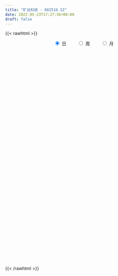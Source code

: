 ```yaml
---
title: "旷达科技 - 002516.SZ"
date: 2022-05-23T17:27:56+08:00
draft: false
---
```

{{< rawhtml >}}
    <div style="text-align: center">
        <label style="padding: 1rem;"><input style="margin-right: .5rem" type="radio" name="period" value="D" checked onclick="period_change(this)">日</label>
        <label style="padding: 1rem;"><input style="margin-right: .5rem" type="radio" name="period" value="W" onclick="period_change(this)">周</label>
        <label style="padding: 1rem;"><input style="margin-right: .5rem" type="radio" name="period" value="M" onclick="period_change(this)">月</label>
    </div>
    <div id="chart" style="height: 700px;"></div> 
    <script type="text/javascript">
        const D_v = [88803.31,99615.83,81915.25,100737.04,45839.24,51353.0,63283.49,138840.0,91628.0,62949.0,74936.0,53428.2,80593.0,333389.94,466502.3,269512.14,195030.08,113683.06,388886.06,438026.84,795635.4,591447.09,504564.91,344371.03,320915.11,223930.54,306377.48,331291.54,196676.22,66402.86,55420.07,1382045.3999999999,818052.5699999999,490178.78,491543.19,359319.86,324404.84,292020.1,248204.0,314860.0,272687.36,212117.73,489354.34,387282.51,306030.8,212719.5,167438.13,113678.0,93095.3,145460.0,128209.0,198908.0,382735.0,541313.95,461612.67,563688.34,439146.16,373837.33,235601.51,490534.56,486683.17,247035.48,235677.14,173047.24,173325.5,582803.67,529694.64,263847.3,289422.0,198081.0,205877.0,183933.0,166304.0,264745.5,128158.68,180617.6,228024.48,292690.24,142590.0,226671.94,119251.04,156519.52,122545.34,113643.06,109332.0,308207.0,218897.5,182083.3,125246.35,94669.96,106522.24,126729.3,112502.0,72963.0,75272.0,152693.0,62242.35,77009.0,52120.0,171777.0,89897.3,63997.8,61682.06,55944.06,60250.0,81333.04,65991.0,149027.04,715444.3100000001,382721.73,210121.76,164812.4,132158.17,165151.92,141760.78,98754.83,287055.32,168048.01,132910.15,235890.94,141478.69,198382.85,176906.0,177033.0,194625.01,158741.26,223980.38,179648.53,128949.57,108228.43,137837.0,350802.7,196640.76,137294.26,124420.0,211828.32,150900.55,160544.15,160576.87,131217.79,158512.61,244125.8,161307.0,157645.0,184479.24,174348.0,286708.5,218428.47,297778.76,167722.26,214612.5,133770.23,128685.04,111090.0,116647.05,115729.53,82091.23,56500.23,89954.16,379703.32,192011.0,160732.58,140204.32,121607.0,85078.0,130196.76,69350.53,87870.03,87731.72,304980.38,449358.66,435577.7,309165.3,214368.04,247199.26,214335.5,172634.0,729330.9300000001,445072.61,210797.96,155079.96,126002.24,144410.0,192580.65,225411.74,105412.0,94091.17,141173.34,120414.68,101297.99,120793.0,100809.0,275506.0,152434.0,111663.26,81396.0,63126.9,94012.54,78788.85,85837.0,117199.0,173579.0,111498.99,133831.0,116211.0,180716.0,169607.39,161088.03,107412.17,93424.17,92955.15,133805.33,98628.54,80554.15,105943.33,86965.5,85602.72,65946.0,56366.24,90929.0,157458.0,121850.24,124953.0,116783.0,66551.57,70950.0,97669.5,107868.5,69152.0,78690.06,110553.24,76584.0,138930.58,147365.64,117172.92,116068.1,179840.0,267562.84,112280.0,94906.0,110359.0,139645.0,81494.26,118003.24,117095.0,89060.0,142395.24,92998.74,74830.26,125425.26]
const D_histogram = [0.0,0.0024825071,0.0032836679,-0.0007518223,-0.0038722377,-0.006872112,-0.0058455066,0.0020677438,0.0056773018,0.0070254065,0.0062312173,0.0079060978,0.0097655157,0.0318000121,0.0532673362,0.0611474507,0.0555554908,0.0479848164,0.0640567501,0.0958478997,0.104080622,0.1075935705,0.0919559112,0.0769101451,0.0483430413,0.0221461539,0.0145206438,0.0163875436,0.0429780594,0.0861001636,0.1402797682,0.1408452461,0.1124973655,0.0786099527,0.0586170794,0.0223885762,0.00494815,-0.0073820704,-0.0253038948,-0.0274431214,-0.0384373686,-0.0398120731,-0.0236478498,-0.0054782116,-0.0204129251,-0.0394980326,-0.0594686168,-0.0693539908,-0.0728736658,-0.0796152363,-0.0827997694,-0.0934887372,-0.0664860458,-0.0543286412,-0.0355947022,-0.0275136155,-0.0100693054,0.0035134357,-0.0005372089,0.0299669521,0.0388465181,0.0468603514,0.0317365095,0.0135522714,0.010128777,0.0426041226,0.0629911354,0.059451575,0.0352919592,0.0157888995,-0.0098986973,-0.0324201043,-0.0353013639,-0.0281682399,-0.0276783935,-0.0357312012,-0.0360180466,-0.0527829431,-0.0687872435,-0.0902624269,-0.1005866159,-0.0974713372,-0.096601361,-0.0912843564,-0.0845143009,-0.0984321269,-0.0871634577,-0.0712154263,-0.0687775137,-0.0640507741,-0.0655663977,-0.0669813355,-0.0624265559,-0.0498167589,-0.0491004748,-0.0589106639,-0.0582817307,-0.064252057,-0.0549773162,-0.0213769874,-0.0051430264,0.0031511301,0.0053950007,0.0087647227,0.0050747087,0.0160635966,0.0211281312,0.0568570315,0.0883604704,0.0838303106,0.082613937,0.0732668599,0.0654454182,0.0437162782,0.037003063,0.029254133,0.036952154,0.0412402715,0.0436977555,0.0529799824,0.0444961309,0.051072703,0.0558999478,0.0592566704,0.0601234674,0.0497829952,0.0372564236,0.034659145,0.0232049636,0.0143157803,0.0131410356,0.02755455,0.0256929781,0.0231336841,0.0202185075,0.0234858103,0.0209519691,0.0255821433,0.0280963702,0.0221579267,0.0023499492,-0.0339505374,-0.0577905755,-0.0768617595,-0.0829366269,-0.0917049515,-0.0674460951,-0.0456725558,-0.02460507,-0.0188960157,-0.0073065761,0.0067395142,0.0102333066,0.0125736575,0.0039565198,0.0027881076,0.0012953304,-0.0028526305,-0.0040183003,0.0194490984,0.0388041199,0.0323976068,0.0189386269,0.0010962613,-0.0078457122,-0.0164022293,-0.0198086549,-0.0260749516,-0.0293296581,0.008009995,0.036653641,0.0689830773,0.0752863762,0.0773853447,0.0841251051,0.0686460124,0.0506041585,-0.0085654466,-0.0399439754,-0.0597300342,-0.0742357772,-0.0838705122,-0.0941721496,-0.1148584897,-0.1129596422,-0.1080937001,-0.1007513409,-0.0976854676,-0.0915583139,-0.0785833292,-0.0738022768,-0.065407078,-0.0739595539,-0.0653950931,-0.0546025523,-0.0415975988,-0.0303136773,-0.0263042866,-0.0263728619,-0.0333499058,-0.0435834898,-0.053965205,-0.0549401771,-0.052995448,-0.0599232328,-0.0782239613,-0.0728720831,-0.0546986762,-0.0337331764,-0.013935193,0.0009787211,0.0164571529,0.0219827217,0.0278608645,0.0279213427,0.0236304362,0.0306635857,0.0304818963,0.0294961412,0.0298862454,0.0178079794,0.0092287228,-0.0080818802,-0.0135444936,-0.0188261798,-0.0161122878,-0.0116450585,0.0031776501,0.011721742,0.0196339125,0.0159755025,0.0121572253,-0.0086153546,-0.0193522616,-0.0187886305,-0.02184375,0.0026862132,0.0268128086,0.0392711404,0.0506104176,0.0643229053,0.0717204593,0.0796502731,0.0885864356,0.0861234589,0.0827728736,0.0871492359,0.0850916495,0.0808298396,0.0784165319]
const D_fast = [0.0,0.0031031339,0.0047252116,0.0005017659,-0.0035867089,-0.0083046113,-0.0087393825,-0.0003091961,0.0047196872,0.0078241436,0.0085877587,0.0122391636,0.0165399605,0.0465244599,0.081308618,0.1044755953,0.112772508,0.1171980378,0.149284159,0.2050372835,0.2392901613,0.2697015024,0.277052821,0.2812345911,0.2647532476,0.2440928987,0.2400975496,0.2460613353,0.2833963659,0.3480435111,0.4372930577,0.4730698472,0.4728463079,0.4586113833,0.4532727798,0.4226414207,0.406438032,0.392262294,0.3680144959,0.3590144889,0.3384108996,0.3270831768,0.3373354376,0.354135523,0.3340975782,0.3051379625,0.2703002241,0.2430763524,0.2213382609,0.1946928814,0.1708084059,0.1367472539,0.1471284338,0.1457036781,0.1555389416,0.1567416244,0.1716686082,0.1861297081,0.1819447613,0.2199406604,0.2385318558,0.258260777,0.2510710625,0.2362748923,0.2353835921,0.2785099684,0.314644765,0.3259680983,0.3106314723,0.2950756375,0.2669133664,0.2362869334,0.2245803327,0.2246713968,0.2182416448,0.2012560368,0.1919646797,0.1620040475,0.1288029362,0.0847621461,0.0492913031,0.0280387475,0.0047583835,-0.012745701,-0.0271042208,-0.0656300784,-0.0761522737,-0.0780080988,-0.0927645647,-0.1040505186,-0.1219577416,-0.1401180133,-0.1511698727,-0.1510142654,-0.1625731,-0.187110955,-0.2010524545,-0.223085795,-0.2275553833,-0.1992993013,-0.1843510969,-0.1752691579,-0.1716765372,-0.1661156345,-0.1685369714,-0.1535321843,-0.1431856168,-0.0932424587,-0.0396489022,-0.0232214844,-0.0037843737,0.0051852642,0.013725177,0.0029251066,0.0054626571,0.0050272604,0.0219633198,0.0365615052,0.0499434282,0.0724706507,0.0751108318,0.0944555797,0.1132578114,0.1314287017,0.1473263655,0.1494316422,0.1462191764,0.1522866841,0.1466337435,0.1413235053,0.1434340195,0.1647361714,0.169297844,0.172521971,0.1746614213,0.1838001767,0.1865043278,0.1975300379,0.2070683573,0.2066693955,0.1874489053,0.1426607843,0.1043731023,0.0660864785,0.0392774544,0.0075828919,0.0149802244,0.0253356249,0.0402518432,0.0412368935,0.0509996892,0.0667306579,0.072782777,0.0782665423,0.0706385346,0.0701671492,0.0689982046,0.0641370861,0.0619668413,0.0902965145,0.119352566,0.1210454546,0.1123211314,0.0947528311,0.0838494297,0.0711923552,0.0628337658,0.0500487312,0.0394616103,0.0788037621,0.1166108183,0.1661860239,0.1913109169,0.2127562215,0.2405272582,0.2422096686,0.2368188544,0.1755078876,0.134143365,0.0994247976,0.0663601103,0.0357577473,0.0019130725,-0.04748789,-0.0738289531,-0.095986436,-0.113831912,-0.1351874056,-0.1519498305,-0.1586206781,-0.1722901948,-0.1802467655,-0.2072891299,-0.2150734424,-0.2179315397,-0.2153259859,-0.2116204837,-0.2141871646,-0.2208489554,-0.2361634758,-0.2572929322,-0.2811659487,-0.295875965,-0.3071800979,-0.3290886909,-0.3669454097,-0.3798115523,-0.3753128144,-0.3627806088,-0.3464664236,-0.3313078293,-0.3117151092,-0.30069386,-0.2878505011,-0.2808096872,-0.2791929846,-0.2644939387,-0.2570551541,-0.2506668738,-0.2428052083,-0.2504314795,-0.2567035554,-0.2760346285,-0.2848833652,-0.2948715963,-0.2961857763,-0.2946298116,-0.2790126905,-0.2675381631,-0.2547175145,-0.2543820489,-0.2551610198,-0.2780874383,-0.2936624108,-0.2977959372,-0.3063119943,-0.2811104778,-0.2502806802,-0.2280045633,-0.2040126818,-0.1742194677,-0.1488917989,-0.1210494168,-0.0899666454,-0.0708987574,-0.0535561242,-0.027392453,-0.008177127,0.007768523,0.0249593482]
const D_slow = [0.0,0.0006206268,0.0014415438,0.0012535882,0.0002855288,-0.0014324993,-0.0028938759,-0.0023769399,-0.0009576145,0.0007987371,0.0023565414,0.0043330659,0.0067744448,0.0147244478,0.0280412819,0.0433281446,0.0572170172,0.0692132214,0.0852274089,0.1091893838,0.1352095393,0.1621079319,0.1850969097,0.204324446,0.2164102063,0.2219467448,0.2255769058,0.2296737917,0.2404183065,0.2619433474,0.2970132895,0.332224601,0.3603489424,0.3800014306,0.3946557004,0.4002528445,0.401489882,0.3996443644,0.3933183907,0.3864576103,0.3768482682,0.3668952499,0.3609832874,0.3596137346,0.3545105033,0.3446359951,0.3297688409,0.3124303432,0.2942119268,0.2743081177,0.2536081753,0.2302359911,0.2136144796,0.2000323193,0.1911336438,0.1842552399,0.1817379136,0.1826162725,0.1824819702,0.1899737083,0.1996853378,0.2114004256,0.219334553,0.2227226209,0.2252548151,0.2359058458,0.2516536296,0.2665165234,0.2753395131,0.279286738,0.2768120637,0.2687070376,0.2598816966,0.2528396367,0.2459200383,0.236987238,0.2279827263,0.2147869906,0.1975901797,0.175024573,0.149877919,0.1255100847,0.1013597445,0.0785386554,0.0574100801,0.0328020484,0.011011184,-0.0067926726,-0.023987051,-0.0399997445,-0.0563913439,-0.0731366778,-0.0887433168,-0.1011975065,-0.1134726252,-0.1282002912,-0.1427707238,-0.1588337381,-0.1725780671,-0.177922314,-0.1792080706,-0.178420288,-0.1770715379,-0.1748803572,-0.17361168,-0.1695957809,-0.1643137481,-0.1500994902,-0.1280093726,-0.1070517949,-0.0863983107,-0.0680815957,-0.0517202412,-0.0407911716,-0.0315404059,-0.0242268726,-0.0149888341,-0.0046787663,0.0062456726,0.0194906682,0.030614701,0.0433828767,0.0573578636,0.0721720312,0.0872028981,0.0996486469,0.1089627528,0.1176275391,0.12342878,0.127007725,0.1302929839,0.1371816214,0.1436048659,0.1493882869,0.1544429138,0.1603143664,0.1655523587,0.1719478945,0.1789719871,0.1845114687,0.185098956,0.1766113217,0.1621636778,0.142948238,0.1222140813,0.0992878434,0.0824263196,0.0710081807,0.0648569132,0.0601329092,0.0583062652,0.0599911438,0.0625494704,0.0656928848,0.0666820147,0.0673790416,0.0677028742,0.0669897166,0.0659851415,0.0708474161,0.0805484461,0.0886478478,0.0933825045,0.0936565698,0.0916951418,0.0875945845,0.0826424208,0.0761236828,0.0687912683,0.0707937671,0.0799571773,0.0972029467,0.1160245407,0.1353708769,0.1564021531,0.1735636562,0.1862146959,0.1840733342,0.1740873404,0.1591548318,0.1405958875,0.1196282595,0.0960852221,0.0673705997,0.0391306891,0.0121072641,-0.0130805711,-0.037501938,-0.0603915165,-0.0800373488,-0.098487918,-0.1148396875,-0.133329576,-0.1496783493,-0.1633289874,-0.1737283871,-0.1813068064,-0.187882878,-0.1944760935,-0.20281357,-0.2137094424,-0.2272007437,-0.2409357879,-0.2541846499,-0.2691654581,-0.2887214484,-0.3069394692,-0.3206141383,-0.3290474324,-0.3325312306,-0.3322865503,-0.3281722621,-0.3226765817,-0.3157113656,-0.3087310299,-0.3028234208,-0.2951575244,-0.2875370503,-0.280163015,-0.2726914537,-0.2682394589,-0.2659322782,-0.2679527482,-0.2713388716,-0.2760454166,-0.2800734885,-0.2829847531,-0.2821903406,-0.2792599051,-0.274351427,-0.2703575514,-0.2673182451,-0.2694720837,-0.2743101491,-0.2790073067,-0.2844682442,-0.283796691,-0.2770934888,-0.2672757037,-0.2546230993,-0.238542373,-0.2206122582,-0.2006996899,-0.178553081,-0.1570222163,-0.1363289979,-0.1145416889,-0.0932687765,-0.0730613166,-0.0534571837]
const D_data = [['2021-05-12', 3.3282, 3.2893, 3.2698, 3.3282],['2021-05-13', 3.2698, 3.3282, 3.2406, 3.3379],['2021-05-14', 3.3282, 3.3185, 3.299, 3.3671],['2021-05-17', 3.3185, 3.2503, 3.2211, 3.3185],['2021-05-18', 3.2503, 3.2406, 3.2211, 3.2503],['2021-05-19', 3.2406, 3.2211, 3.2017, 3.2406],['2021-05-20', 3.2312, 3.2608, 3.2213, 3.2905],['2021-05-21', 3.2608, 3.3695, 3.2509, 3.409],['2021-05-24', 3.3794, 3.3497, 3.3201, 3.3893],['2021-05-25', 3.33, 3.3399, 3.3102, 3.3497],['2021-05-26', 3.3399, 3.3201, 3.3003, 3.3596],['2021-05-27', 3.3003, 3.3596, 3.3003, 3.3596],['2021-05-28', 3.3497, 3.3794, 3.3102, 3.3893],['2021-05-31', 3.409, 3.7154, 3.3992, 3.7154],['2021-06-01', 3.824, 3.8636, 3.6857, 3.9327],['2021-06-02', 3.9426, 3.824, 3.7944, 3.9525],['2021-06-03', 3.8339, 3.7154, 3.7154, 3.8537],['2021-06-04', 3.6857, 3.7055, 3.6857, 3.7648],['2021-06-07', 3.7351, 4.081, 3.7351, 4.081],['2021-06-08', 4.1205, 4.4861, 4.1205, 4.4861],['2021-06-09', 4.6442, 4.3972, 4.3082, 4.8715],['2021-06-10', 4.4861, 4.4762, 4.3478, 4.5948],['2021-06-11', 4.3873, 4.3082, 4.3082, 4.743],['2021-06-15', 4.5059, 4.328, 4.2588, 4.6442],['2021-06-16', 4.3478, 4.1205, 4.1106, 4.3873],['2021-06-17', 4.1402, 4.0612, 4.0513, 4.1995],['2021-06-18', 4.0908, 4.2489, 4.0019, 4.2885],['2021-06-21', 4.1995, 4.3972, 4.1699, 4.496],['2021-06-22', 4.4268, 4.8418, 4.3576, 4.8418],['2021-06-23', 5.326, 5.326, 5.326, 5.326],['2021-06-24', 5.8596, 5.8596, 5.8596, 5.8596],['2021-06-25', 6.4031, 5.494, 5.2766, 6.4031],['2021-06-28', 5.3556, 5.2074, 5.1679, 5.6422],['2021-06-29', 5.2667, 5.0987, 5.0493, 5.3359],['2021-06-30', 5.1284, 5.2371, 5.0394, 5.3359],['2021-07-01', 5.2173, 4.9703, 4.9011, 5.2371],['2021-07-02', 4.911, 5.1284, 4.8715, 5.2272],['2021-07-05', 5.158, 5.1679, 5.0493, 5.3556],['2021-07-06', 5.158, 5.0592, 4.99, 5.2173],['2021-07-07', 4.9802, 5.2371, 4.9505, 5.3161],['2021-07-08', 5.2173, 5.1185, 5.0296, 5.2667],['2021-07-09', 5.0889, 5.2272, 5.0691, 5.2371],['2021-07-12', 5.2667, 5.5137, 5.247, 5.5632],['2021-07-13', 5.573, 5.6718, 5.494, 5.8497],['2021-07-14', 5.6027, 5.3062, 5.2964, 5.6323],['2021-07-15', 5.2568, 5.1877, 5.0987, 5.3062],['2021-07-16', 5.158, 5.079, 5.0691, 5.1778],['2021-07-19', 5.0394, 5.1185, 4.99, 5.158],['2021-07-20', 5.0889, 5.1481, 5.0197, 5.1481],['2021-07-21', 5.1778, 5.0592, 5.0394, 5.1877],['2021-07-22', 5.0197, 5.0493, 4.99, 5.1185],['2021-07-23', 4.9999, 4.8813, 4.8715, 5.0592],['2021-07-26', 4.8813, 5.3655, 4.8715, 5.3655],['2021-07-27', 5.5632, 5.2667, 5.2371, 5.6718],['2021-07-28', 5.2865, 5.4248, 5.2371, 5.6323],['2021-07-29', 5.4149, 5.3655, 5.3062, 5.7805],['2021-07-30', 5.494, 5.5632, 5.3062, 5.6126],['2021-08-02', 5.573, 5.6224, 5.5039, 5.7805],['2021-08-03', 5.6027, 5.4545, 5.4446, 5.6027],['2021-08-04', 5.3952, 5.9979, 5.3853, 5.9979],['2021-08-05', 6.0967, 5.8892, 5.8596, 6.2746],['2021-08-06', 5.9288, 5.988, 5.8794, 6.0375],['2021-08-09', 5.8596, 5.741, 5.662, 5.8892],['2021-08-10', 5.6916, 5.662, 5.6027, 5.8102],['2021-08-11', 5.6422, 5.8299, 5.6126, 5.8794],['2021-08-12', 5.8299, 6.4129, 5.8201, 6.4129],['2021-08-13', 6.4327, 6.4821, 6.324, 6.6402],['2021-08-16', 6.4722, 6.3141, 6.2746, 6.5612],['2021-08-17', 6.324, 6.0572, 6.0078, 6.3734],['2021-08-18', 6.0276, 6.0572, 5.9782, 6.156],['2021-08-19', 6.1758, 5.8991, 5.7805, 6.2054],['2021-08-20', 5.8794, 5.8299, 5.662, 6.0177],['2021-08-23', 5.8003, 6.0177, 5.7707, 6.0572],['2021-08-24', 6.0177, 6.1659, 5.9386, 6.3042],['2021-08-25', 6.156, 6.1165, 6.0177, 6.1659],['2021-08-26', 6.077, 5.9979, 5.9584, 6.2647],['2021-08-27', 5.9782, 6.077, 5.7707, 6.1264],['2021-08-30', 6.0572, 5.8201, 5.6323, 6.0572],['2021-08-31', 5.7311, 5.7213, 5.6323, 5.8596],['2021-09-01', 5.6718, 5.5137, 5.4149, 5.741],['2021-09-02', 5.5236, 5.5137, 5.4446, 5.5829],['2021-09-03', 5.4643, 5.6027, 5.4643, 5.7707],['2021-09-06', 5.6718, 5.5236, 5.4545, 5.6817],['2021-09-07', 5.494, 5.5335, 5.4742, 5.5928],['2021-09-08', 5.5335, 5.5236, 5.4841, 5.573],['2021-09-09', 5.5335, 5.1778, 5.1383, 5.5335],['2021-09-10', 5.1877, 5.4149, 5.1877, 5.4841],['2021-09-13', 5.4643, 5.4841, 5.2371, 5.6224],['2021-09-14', 5.4643, 5.3062, 5.2964, 5.494],['2021-09-15', 5.3161, 5.2964, 5.247, 5.3655],['2021-09-16', 5.2964, 5.1679, 5.1481, 5.3359],['2021-09-17', 5.1778, 5.0987, 5.0098, 5.2074],['2021-09-22', 5.079, 5.1185, 4.9406, 5.158],['2021-09-23', 5.1284, 5.2074, 5.1284, 5.2173],['2021-09-24', 5.2074, 5.0394, 5.0197, 5.2667],['2021-09-27', 5.0296, 4.8221, 4.6936, 5.0592],['2021-09-28', 4.8122, 4.8616, 4.7529, 4.9011],['2021-09-29', 4.8319, 4.6936, 4.6936, 4.9011],['2021-09-30', 4.7035, 4.8221, 4.6936, 4.8319],['2021-10-08', 4.8813, 5.1877, 4.8813, 5.2865],['2021-10-11', 5.2667, 5.0691, 5.0197, 5.2667],['2021-10-12', 5.0592, 5.0098, 4.9802, 5.1185],['2021-10-13', 4.99, 4.9406, 4.8319, 5.0296],['2021-10-14', 4.9505, 4.9505, 4.8616, 5.0098],['2021-10-15', 4.9505, 4.8418, 4.8319, 4.9604],['2021-10-18', 4.8616, 5.0296, 4.7825, 5.0394],['2021-10-19', 5.0296, 4.99, 4.9604, 5.0889],['2021-10-20', 5.0493, 5.494, 5.0493, 5.494],['2021-10-21', 5.5632, 5.662, 5.5137, 6.0473],['2021-10-22', 5.4347, 5.3359, 5.3161, 5.573],['2021-10-25', 5.3655, 5.4149, 5.2371, 5.5137],['2021-10-26', 5.4149, 5.3359, 5.3062, 5.4742],['2021-10-27', 5.3458, 5.3556, 5.2865, 5.3952],['2021-10-28', 5.3655, 5.1383, 5.0691, 5.3853],['2021-10-29', 5.0592, 5.2766, 5.0493, 5.2964],['2021-11-01', 5.2667, 5.247, 5.1877, 5.3161],['2021-11-02', 5.2173, 5.4643, 5.2074, 5.573],['2021-11-03', 5.3754, 5.4841, 5.3458, 5.6027],['2021-11-04', 5.4841, 5.5137, 5.4051, 5.5335],['2021-11-05', 5.5335, 5.6718, 5.4841, 5.7509],['2021-11-08', 5.6521, 5.494, 5.4742, 5.662],['2021-11-09', 5.494, 5.7213, 5.494, 5.8398],['2021-11-10', 5.7707, 5.7805, 5.6126, 5.8003],['2021-11-11', 5.8201, 5.8398, 5.7015, 5.8991],['2021-11-12', 5.8102, 5.8794, 5.7707, 5.9189],['2021-11-15', 5.8794, 5.7707, 5.7608, 5.9683],['2021-11-16', 5.7707, 5.7311, 5.7015, 6.0375],['2021-11-17', 5.7015, 5.8596, 5.7015, 5.9782],['2021-11-18', 5.8497, 5.7509, 5.741, 5.8991],['2021-11-19', 5.7311, 5.7608, 5.662, 5.8003],['2021-11-22', 5.7213, 5.8596, 5.6916, 5.909],['2021-11-23', 5.8596, 6.1264, 5.8299, 6.4426],['2021-11-24', 6.1066, 5.9979, 5.9386, 6.1659],['2021-11-25', 6.0572, 6.0177, 5.8794, 6.0869],['2021-11-26', 6.0276, 6.0375, 5.9683, 6.0869],['2021-11-29', 5.9288, 6.156, 5.8299, 6.3141],['2021-11-30', 6.1461, 6.1264, 6.077, 6.2252],['2021-12-01', 6.1066, 6.2647, 6.0967, 6.324],['2021-12-02', 6.2845, 6.3042, 6.1956, 6.3833],['2021-12-03', 6.3635, 6.2351, 6.1956, 6.3932],['2021-12-06', 6.2351, 6.0276, 6.0177, 6.2351],['2021-12-07', 6.077, 5.6817, 5.6323, 6.1165],['2021-12-08', 5.7015, 5.662, 5.6027, 5.7805],['2021-12-09', 5.6817, 5.573, 5.5039, 5.7114],['2021-12-10', 5.5829, 5.6224, 5.4347, 5.6224],['2021-12-13', 5.5533, 5.494, 5.3754, 5.573],['2021-12-14', 5.494, 5.8991, 5.4643, 6.0276],['2021-12-15', 5.8299, 5.9584, 5.7707, 6.1066],['2021-12-16', 6.2054, 6.0473, 5.9979, 6.3833],['2021-12-17', 6.0276, 5.9189, 5.909, 6.0572],['2021-12-20', 5.9189, 6.0375, 5.8892, 6.1461],['2021-12-21', 6.1165, 6.1461, 5.9782, 6.1461],['2021-12-22', 6.0967, 6.077, 6.0572, 6.2153],['2021-12-23', 6.0869, 6.0967, 5.9584, 6.1461],['2021-12-24', 6.156, 5.9584, 5.9386, 6.156],['2021-12-27', 5.9782, 6.0375, 5.8892, 6.1461],['2021-12-28', 6.1363, 6.0375, 5.988, 6.1461],['2021-12-29', 6.0375, 5.9979, 5.9683, 6.0671],['2021-12-30', 6.077, 6.0276, 5.9979, 6.1264],['2021-12-31', 6.077, 6.4129, 6.0276, 6.6204],['2022-01-04', 6.5019, 6.5118, 6.3734, 6.6303],['2022-01-05', 6.5118, 6.2647, 6.1956, 6.5315],['2022-01-06', 6.2351, 6.156, 6.0671, 6.2548],['2022-01-07', 6.1659, 6.0375, 6.0375, 6.2252],['2022-01-10', 6.0276, 6.0869, 5.9782, 6.1363],['2022-01-11', 6.1066, 6.0473, 6.0276, 6.2548],['2022-01-12', 6.1165, 6.077, 6.0375, 6.1264],['2022-01-13', 6.0671, 6.0078, 5.9979, 6.0967],['2022-01-14', 5.988, 6.0078, 5.909, 6.0967],['2022-01-17', 6.0375, 6.6106, 6.0276, 6.6106],['2022-01-18', 6.6007, 6.7094, 6.5118, 6.8181],['2022-01-19', 6.6204, 6.9762, 6.5908, 7.2331],['2022-01-20', 6.9663, 6.828, 6.8082, 7.0947],['2022-01-21', 6.8181, 6.8774, 6.7489, 7.0058],['2022-01-24', 7.0058, 7.0453, 6.9663, 7.2232],['2022-01-25', 7.0157, 6.828, 6.7687, 7.075],['2022-01-26', 6.8872, 6.7785, 6.6699, 6.9564],['2022-01-27', 6.9465, 6.0967, 6.0967, 7.4604],['2022-01-28', 5.5236, 6.2054, 5.5236, 6.4722],['2022-02-07', 6.3537, 6.1956, 5.988, 6.4129],['2022-02-08', 6.1956, 6.1363, 6.0375, 6.1956],['2022-02-09', 6.0869, 6.0869, 6.0671, 6.1758],['2022-02-10', 6.1066, 5.9683, 5.9386, 6.1165],['2022-02-11', 5.9584, 5.6817, 5.6323, 5.9782],['2022-02-14', 5.6323, 5.8299, 5.5632, 6.0967],['2022-02-15', 5.9189, 5.8003, 5.7114, 5.9782],['2022-02-16', 5.8102, 5.7805, 5.7509, 5.8892],['2022-02-17', 5.8695, 5.6718, 5.6323, 5.8695],['2022-02-18', 5.6718, 5.6521, 5.6126, 5.7608],['2022-02-21', 5.6422, 5.7114, 5.6323, 5.7707],['2022-02-22', 5.6718, 5.5829, 5.5335, 5.7114],['2022-02-23', 5.5928, 5.5928, 5.573, 5.6817],['2022-02-24', 5.6027, 5.3062, 5.1383, 5.7015],['2022-02-25', 5.3754, 5.4446, 5.3556, 5.5533],['2022-02-28', 5.4643, 5.4545, 5.2667, 5.5137],['2022-03-01', 5.4742, 5.4841, 5.4149, 5.5137],['2022-03-02', 5.4347, 5.4742, 5.3853, 5.4841],['2022-03-03', 5.494, 5.3754, 5.3359, 5.5039],['2022-03-04', 5.3754, 5.2865, 5.2568, 5.4051],['2022-03-07', 5.2766, 5.1284, 5.0987, 5.3062],['2022-03-08', 5.1778, 4.9802, 4.9406, 5.1877],['2022-03-09', 5.0394, 4.8517, 4.6541, 5.0394],['2022-03-10', 4.9406, 4.8616, 4.8418, 5.0592],['2022-03-11', 4.7727, 4.8221, 4.6541, 4.8715],['2022-03-14', 4.8023, 4.6146, 4.6047, 4.8319],['2022-03-15', 4.6541, 4.3082, 4.2983, 4.6541],['2022-03-16', 4.3774, 4.4663, 4.2588, 4.5157],['2022-03-17', 4.5355, 4.5948, 4.496, 4.7232],['2022-03-18', 4.6442, 4.6541, 4.5948, 4.6837],['2022-03-21', 4.664, 4.6837, 4.6343, 4.7331],['2022-03-22', 4.6442, 4.664, 4.5948, 4.7035],['2022-03-23', 4.6936, 4.7134, 4.6738, 4.8616],['2022-03-24', 4.7232, 4.6146, 4.5948, 4.7232],['2022-03-25', 4.6343, 4.6244, 4.6047, 4.7035],['2022-03-28', 4.664, 4.5454, 4.5157, 4.6738],['2022-03-29', 4.5948, 4.4564, 4.407, 4.6146],['2022-03-30', 4.5157, 4.5849, 4.4564, 4.6442],['2022-03-31', 4.6244, 4.496, 4.4762, 4.6244],['2022-04-01', 4.4762, 4.4663, 4.4268, 4.496],['2022-04-06', 4.4663, 4.4663, 4.4268, 4.5553],['2022-04-07', 4.4564, 4.2588, 4.2292, 4.4762],['2022-04-08', 4.2786, 4.2193, 4.1106, 4.3082],['2022-04-11', 4.2094, 4.0019, 3.9624, 4.2193],['2022-04-12', 4.0019, 4.0414, 3.9327, 4.1007],['2022-04-13', 4.0316, 3.9624, 3.9327, 4.0316],['2022-04-14', 3.992, 4.0019, 3.9821, 4.0513],['2022-04-15', 4.0019, 3.992, 3.9525, 4.0217],['2022-04-18', 3.992, 4.1304, 3.9426, 4.1402],['2022-04-19', 4.1106, 4.081, 4.0612, 4.1798],['2022-04-20', 4.1106, 4.0908, 4.0612, 4.1798],['2022-04-21', 4.0711, 3.9327, 3.9229, 4.1106],['2022-04-22', 3.9327, 3.8833, 3.8438, 3.9624],['2022-04-25', 3.8043, 3.5671, 3.5573, 3.8043],['2022-04-26', 3.5671, 3.5573, 3.5078, 3.7549],['2022-04-27', 3.5573, 3.6165, 3.409, 3.6363],['2022-04-28', 3.6165, 3.5078, 3.4387, 3.6561],['2022-04-29', 3.5177, 3.8636, 3.5177, 3.8636],['2022-05-05', 3.9624, 3.9624, 3.8537, 4.0019],['2022-05-06', 3.8537, 3.9031, 3.824, 3.9229],['2022-05-09', 3.913, 3.9525, 3.8636, 3.9723],['2022-05-10', 3.8932, 4.0612, 3.8932, 4.0711],['2022-05-11', 4.1007, 4.0612, 4.0513, 4.1699],['2022-05-12', 4.0612, 4.1402, 4.0316, 4.1501],['2022-05-13', 4.1304, 4.2391, 4.081, 4.2489],['2022-05-16', 4.3478, 4.16, 4.1501, 4.3478],['2022-05-17', 4.19, 4.18, 4.12, 4.23],['2022-05-18', 4.21, 4.33, 4.17, 4.4],['2022-05-19', 4.26, 4.31, 4.25, 4.36],['2022-05-20', 4.33, 4.32, 4.27, 4.37],['2022-05-23', 4.34, 4.38, 4.31, 4.43]]
const W_v = [349730.34,263393.47,281667.15,437080.56,267057.12,204809.58,344479.93,749439.8,812896.8,613932.41,312229.44,212441.26,322089.45,338350.52,261098.22,561673.61,3136846.79,1437508.24,717972.38,343386.37,277227.89,356106.46,260370.25,218583.76,880918.6799999999,405619.06,803987.5900000001,617893.16,1039284.66,349111.68,119821.48,67017.26,485946.86,560324.22,645012.6800000001,652921.9,382048.59,200221.47,359736.1199999999,320975.4,779594.4099999999,124193.86,287706.72,266880.06,255805.99,331662.1,332779.33,347859.79,247875.37,236620.5,256866.02,191679.22,987254.0699999999,710931.0600000001,371162.18,259871.22,186297.52,132045.01,214053.13,261647.09,145933.34,270851.95,249966.66,253516.73,265594.16,285963.14,347077.58,444118.8100000001,683062.3099999999,1613128.77,568539.71,402446.1800000001,273508.32,188098.87,438004.01,142416.52,421497.28,318246.87,629771.76,337788.0,475564.86,576608.53,1074682.0700000001,1448821.3700000001,1365489.2,1020789.51,879887.28,889615.35,1282639.3500000001,1449703.04,1078032.78,233140.5,565610.29,886950.96,375792.02,214369.89,155165.93,209862.03,235441.07,218601.91,201098.25,560105.72,370154.59,259294.97,184205.22,170858.39,117588.65,162099.99,215485.42,253990.01,337342.27,283693.21,179613.96,22062.0,94774.78,158699.86,102072.92,175121.11,100600.82,88370.02,111047.0,115901.4,136595.32,175910.44,369950.18,262984.05,252250.26,1978446.8200000001,610836.33,317616.69,1212202.1400000001,1229856.3700000001,3092330.3700000001,5773544.1199999992,2397290.3500000001,1512307.1700000002,984971.26,656898.72,530261.78,517181.24,853336.29,764363.78,990246.84,522380.16,773032.98,1566455.7799999998,668053.3100000001,1538569.8699999999,1307120.8500000001,507045.14,286239.54,549299.3999999999,2080002.52,1889226.77,987812.85,686692.59,1585938.6000000001,1847611.8199999998,1527057.55,841768.62,905571.99,692232.97,709868.6000000001,511416.76,393697.08,388711.31,1221549.2,567379.9500000001,481592.17,1051486.0,773797.5900000001,505418.64,426943.98,517246.59,607664.36,503658.64,609378.15,365783.74,682191.22,534391.75,417165.66,361702.14,495216.3100000001,464956.15,345296.84,512400.5000000001,474845.7,404454.72,275395.1,259171.0,241897.2,199929.48,280351.66,347624.99,471488.68,149623.25,475645.33,400052.77,363534.2,1378117.52,2718560.3000000003,1195594.1600000001,2031836.0899999999,2483499.2399999998,1339889.1899999999,1562825.2800000003,679350.3,2388496.1200000001,1833692.05,1694548.1899999999,1141160.3,967850.2599999999,937722.74,872624.9,635251.15,260737.0,344064.35,171777.0,331771.22,1394517.1200000001,814005.0300000001,922659.25,888425.55,799548.1699999999,946994.72,815067.6800000001,906069.6499999999,1144985.99,704804.8200000001,723978.47,614554.8999999999,460227.04,1713450.0800000001,1808572.2999999998,828870.8099999999,686502.9299999999,750839.99,428987.55,621944.99,735034.5900000001,499367.34,400823.79,370237.24,476907.07,442847.8,699377.24,379842.84,544407.5,516379.24,125425.26]
const W_histogram = [0.0,-0.0089025641,-0.0075691022,-0.007281779,-0.0155683927,-0.0119431481,-0.0069560263,0.0070502828,0.0140956371,0.0252727263,0.0215864111,0.0171328312,0.019316976,0.0210485213,0.020877072,0.0174959195,0.0310282763,0.0014831233,-0.0090230777,-0.0223537174,-0.031261251,-0.0235139956,-0.0308883491,-0.0349285578,-0.0252216595,-0.0196984252,-0.0002388799,0.0259469442,0.0277241205,0.0056412916,0.0038651574,0.0040266346,0.0152702828,0.0234354644,0.035622497,0.0095647084,0.0019147572,-0.0130801754,-0.0150597378,-0.0290055303,-0.0679572591,-0.0907165901,-0.1029097887,-0.1046454607,-0.0976144416,-0.1058159215,-0.1036909907,-0.0969917452,-0.1087812846,-0.1085486591,-0.1025685838,-0.0945783078,-0.0658244828,-0.0400662987,-0.0260409311,-0.0074094486,-0.0060534828,-0.0024427043,0.0013829308,0.0056500771,0.0089426847,0.0175005439,0.0243709113,0.0082230458,0.0026241577,0.0033822362,0.0086133579,0.0152821042,0.033201639,0.0362320932,0.0329053288,0.0348129236,0.0312448744,0.029721311,0.0268045949,0.0290159993,0.0363974433,0.039044506,0.0411767383,0.0395642495,0.0441824722,0.05128467,0.0653640938,0.0732676688,0.0788633045,0.0868342196,0.0790472692,0.0830735145,0.0822973704,0.0890920454,0.0689616051,0.049477619,0.0302416762,0.0178633903,0.0025802445,-0.0056617714,-0.0182608498,-0.024828595,-0.020303683,-0.0228335596,-0.0203916896,-0.0166446139,-0.0110828523,-0.0115614304,-0.015768156,-0.0232102495,-0.0253321101,-0.0233696425,-0.0217813673,-0.0175766861,-0.0073111941,-0.0029772627,-0.0060340602,-0.007792875,-0.0034525652,-0.0035628886,-0.0018476252,-0.0048237967,-0.0071273047,-0.0146221734,-0.0157421591,-0.0167924133,-0.0131043783,-0.012366294,-0.0065826167,-0.0025258999,0.0042683833,0.0273842481,0.0329716474,0.0312377707,0.0393256387,0.0288754627,0.0942268058,0.0888702516,0.0905128055,0.0680424551,0.0447236191,0.0225741871,0.0051391685,-0.0072835882,-0.0130187572,-0.0090563441,-0.0043783617,0.0016679768,0.0065153733,0.0041711698,0.0018808818,0.0196129814,0.019111247,0.0171000522,0.0098632297,0.0102634124,0.0452215641,0.0471079946,0.0392403073,0.0485626693,0.0587426644,0.0737640648,0.0865120297,0.0795856699,0.0586460481,0.0385791743,0.0274708524,0.0044943192,-0.0023714268,0.0049530267,0.007732043,-0.0030566779,-0.0130785165,-0.0052996181,-0.0078765313,-0.0099627383,-0.0215393391,-0.0284719676,-0.0333099755,-0.0427214196,-0.0662021751,-0.082837121,-0.109640868,-0.1244047137,-0.1305583119,-0.1406314336,-0.1274748246,-0.1200302414,-0.0914383128,-0.0701358567,-0.0431783023,-0.0251718439,-0.0142813471,-0.0059068377,-0.0069887463,-0.0033632871,0.0024048591,0.0023796531,0.010512688,0.0146232585,0.0227923041,0.0306892136,0.0353087314,0.0577305506,0.1076555046,0.1297090801,0.2160854581,0.2349665164,0.2396544266,0.2188914147,0.179606817,0.1864972686,0.2051355512,0.2341151159,0.1943694555,0.1705799062,0.1116115771,0.0517144629,-0.013936946,-0.0633269569,-0.1098743885,-0.1147503111,-0.1383964639,-0.1186455917,-0.1077759562,-0.0737919407,-0.0389057849,-0.0260116226,-0.0022911409,0.021928846,-0.0065691719,-0.0085779083,-0.0102599638,0.0148586291,0.0024624461,-0.0107412893,0.0336566853,0.0133728597,-0.0369552734,-0.0718597762,-0.1064566742,-0.1356519159,-0.1791692135,-0.2100581313,-0.2221078293,-0.2294057635,-0.2384933427,-0.2464254682,-0.2450871341,-0.2317700381,-0.2073367338,-0.1578223401,-0.1111034087,-0.0696662646]
const W_fast = [0.0,-0.0111282051,-0.0116870188,-0.0132201404,-0.0253988523,-0.0247593946,-0.0215112794,-0.0057423996,0.004826864,0.0223221348,0.0240324223,0.0238620502,0.0308754389,0.0378691146,0.0429169333,0.0439097606,0.0651991865,0.0360248143,0.0232628439,0.0043437749,-0.0123790715,-0.010510315,-0.0256067558,-0.0383791039,-0.0349776204,-0.0343789924,-0.0149791672,0.017693393,0.0264015995,0.0057290934,0.0049192486,0.0060873845,0.0211486033,0.0351726511,0.0562653079,0.0325986965,0.0254274346,0.007162458,0.0014179612,-0.0197792139,-0.0757202575,-0.121158736,-0.1590793817,-0.1869764189,-0.2043490102,-0.2390044705,-0.2628022873,-0.2803509781,-0.3193358387,-0.346240378,-0.3659024487,-0.3815567496,-0.3692590453,-0.3535174359,-0.3460023011,-0.3292231807,-0.3293805857,-0.3263804832,-0.3222091153,-0.3165294498,-0.311001171,-0.2980681758,-0.2851050806,-0.2991971847,-0.3041400333,-0.3025363958,-0.2951519345,-0.2846626622,-0.2584427177,-0.2463542402,-0.2414546724,-0.2308438467,-0.2266006773,-0.2206939129,-0.2169094803,-0.207444076,-0.1909632713,-0.1785550821,-0.1661286651,-0.1578500916,-0.1421862509,-0.1222628856,-0.0918424383,-0.0656219462,-0.0403104843,-0.0106310143,0.0013438527,0.0261384766,0.0459366751,0.0750043614,0.0721143223,0.064999741,0.0533242173,0.0454117789,0.0307736943,0.0211162355,0.0039519446,-0.0088229493,-0.009373958,-0.0176122245,-0.0202682769,-0.0206823547,-0.0178913062,-0.0212602419,-0.0294090064,-0.0426536624,-0.0511085505,-0.0549884936,-0.0588455602,-0.0590350504,-0.050597357,-0.0470077413,-0.0515730539,-0.0552800873,-0.0518029188,-0.0528039643,-0.0515506073,-0.055732728,-0.0598180621,-0.0709684742,-0.0760239997,-0.0812723572,-0.0808604167,-0.0832139059,-0.0790758828,-0.075650641,-0.0677892619,-0.0378273351,-0.023997024,-0.0179214581,-0.0000021804,-0.0032334906,0.0856745539,0.1025355625,0.1268063179,0.1213465813,0.10920865,0.0927027647,0.0765525382,0.0623088846,0.0533190262,0.0550173534,0.0586007453,0.065064078,0.0715403179,0.0702389067,0.0684188393,0.0910541842,0.0953302615,0.0975940798,0.0928230647,0.0957891005,0.1420526432,0.1557160724,0.1576584619,0.1791214912,0.2039871525,0.2374495691,0.2718255414,0.2847955991,0.2785174892,0.268095409,0.2638548002,0.2420018468,0.2345432441,0.2431059543,0.2478179813,0.236265091,0.2229736232,0.2294276171,0.2248815711,0.2203046796,0.203343244,0.1892926235,0.1761271218,0.1560353228,0.1160040236,0.0786597974,0.0244458334,-0.0214191907,-0.0602123669,-0.105443347,-0.1241554442,-0.1467184213,-0.1409860709,-0.1372175791,-0.1210546002,-0.1093411028,-0.1020209427,-0.0951231427,-0.097952238,-0.0951676005,-0.0887982395,-0.0882285323,-0.0774673254,-0.0697009402,-0.0558338186,-0.0402646058,-0.026817905,0.0100365517,0.086875382,0.1413562275,0.28175397,0.3593766574,0.4239781743,0.457938016,0.4635551226,0.5170698913,0.5869920618,0.6745004054,0.6833471088,0.7022025362,0.6711371013,0.6241686028,0.5550329575,0.4898112074,0.4157951785,0.3822316782,0.3239864094,0.3140758837,0.2980015301,0.3135375604,0.3386972701,0.3450885267,0.3682362232,0.3979384216,0.3677981107,0.3636448972,0.3593978508,0.388231101,0.3764505295,0.3605614717,0.4133736177,0.396433007,0.3368660556,0.2839966086,0.2227855422,0.1596773215,0.0713677204,-0.0120357302,-0.0796123855,-0.1442617606,-0.2129726754,-0.2825111679,-0.3424446174,-0.387070031,-0.4144709101,-0.4044121014,-0.3854690222,-0.3614484442]
const W_slow = [0.0,-0.002225641,-0.0041179166,-0.0059383613,-0.0098304595,-0.0128162465,-0.0145552531,-0.0127926824,-0.0092687731,-0.0029505916,0.0024460112,0.006729219,0.011558463,0.0168205933,0.0220398613,0.0264138412,0.0341709102,0.0345416911,0.0322859216,0.0266974923,0.0188821795,0.0130036806,0.0052815933,-0.0034505461,-0.009755961,-0.0146805673,-0.0147402872,-0.0082535512,-0.0013225211,0.0000878018,0.0010540912,0.0020607498,0.0058783205,0.0117371866,0.0206428109,0.023033988,0.0235126773,0.0202426335,0.016477699,0.0092263164,-0.0077629984,-0.0304421459,-0.0561695931,-0.0823309582,-0.1067345686,-0.133188549,-0.1591112967,-0.1833592329,-0.2105545541,-0.2376917189,-0.2633338648,-0.2869784418,-0.3034345625,-0.3134511372,-0.31996137,-0.3218137321,-0.3233271028,-0.3239377789,-0.3235920462,-0.3221795269,-0.3199438557,-0.3155687197,-0.3094759919,-0.3074202305,-0.306764191,-0.305918632,-0.3037652925,-0.2999447664,-0.2916443567,-0.2825863334,-0.2743600012,-0.2656567703,-0.2578455517,-0.2504152239,-0.2437140752,-0.2364600754,-0.2273607145,-0.2175995881,-0.2073054035,-0.1974143411,-0.186368723,-0.1735475556,-0.1572065321,-0.1388896149,-0.1191737888,-0.0974652339,-0.0777034166,-0.0569350379,-0.0363606953,-0.014087684,0.0031527173,0.015522122,0.0230825411,0.0275483886,0.0281934498,0.0267780069,0.0222127945,0.0160056457,0.010929725,0.0052213351,0.0001234127,-0.0040377408,-0.0068084539,-0.0096988115,-0.0136408505,-0.0194434128,-0.0257764404,-0.031618851,-0.0370641928,-0.0414583644,-0.0432861629,-0.0440304786,-0.0455389936,-0.0474872124,-0.0483503536,-0.0492410758,-0.0497029821,-0.0509089313,-0.0526907574,-0.0563463008,-0.0602818406,-0.0644799439,-0.0677560385,-0.0708476119,-0.0724932661,-0.0731247411,-0.0720576453,-0.0652115832,-0.0569686714,-0.0491592287,-0.0393278191,-0.0321089534,-0.0085522519,0.013665311,0.0362935124,0.0533041261,0.0644850309,0.0701285777,0.0714133698,0.0695924727,0.0663377834,0.0640736974,0.062979107,0.0633961012,0.0650249445,0.066067737,0.0665379574,0.0714412028,0.0762190145,0.0804940276,0.082959835,0.0855256881,0.0968310791,0.1086080778,0.1184181546,0.1305588219,0.145244488,0.1636855043,0.1853135117,0.2052099292,0.2198714412,0.2295162347,0.2363839478,0.2375075276,0.2369146709,0.2381529276,0.2400859383,0.2393217689,0.2360521397,0.2347272352,0.2327581024,0.2302674178,0.224882583,0.2177645911,0.2094370973,0.1987567424,0.1822061986,0.1614969184,0.1340867014,0.102985523,0.070345945,0.0351880866,0.0033193804,-0.0266881799,-0.0495477581,-0.0670817223,-0.0778762979,-0.0841692589,-0.0877395956,-0.0892163051,-0.0909634916,-0.0918043134,-0.0912030986,-0.0906081854,-0.0879800134,-0.0843241987,-0.0786261227,-0.0709538193,-0.0621266365,-0.0476939988,-0.0207801227,0.0116471474,0.0656685119,0.124410141,0.1843237477,0.2390466013,0.2839483056,0.3305726227,0.3818565105,0.4403852895,0.4889776534,0.5316226299,0.5595255242,0.5724541399,0.5689699034,0.5531381642,0.5256695671,0.4969819893,0.4623828733,0.4327214754,0.4057774863,0.3873295012,0.3776030549,0.3711001493,0.3705273641,0.3760095756,0.3743672826,0.3722228055,0.3696578146,0.3733724719,0.3739880834,0.3713027611,0.3797169324,0.3830601473,0.373821329,0.3558563849,0.3292422163,0.2953292374,0.250536934,0.1980224012,0.1424954438,0.085144003,0.0255206673,-0.0360856998,-0.0973574833,-0.1552999928,-0.2071341763,-0.2465897613,-0.2743656135,-0.2917821796]
const W_data = [['2017-07-14', 4.3152, 4.2455, 4.23, 4.4779],['2017-07-21', 4.2455, 4.106, 3.9356, 4.2532],['2017-07-28', 4.1215, 4.2067, 4.0983, 4.2997],['2017-08-04', 4.1835, 4.1913, 4.1603, 4.3772],['2017-08-11', 4.1835, 4.0518, 4.0518, 4.23],['2017-08-18', 4.0673, 4.1758, 4.0596, 4.1758],['2017-08-25', 4.1835, 4.2067, 4.1525, 4.261],['2017-09-01', 4.2222, 4.3694, 4.1835, 4.5554],['2017-09-08', 4.3385, 4.3462, 4.2997, 4.8188],['2017-09-15', 4.3539, 4.4624, 4.2842, 4.5166],['2017-09-22', 4.4856, 4.3152, 4.3152, 4.4856],['2017-09-29', 4.3694, 4.2997, 4.23, 4.3772],['2017-10-13', 4.323, 4.3927, 4.261, 4.4392],['2017-10-20', 4.3927, 4.4159, 4.261, 4.4159],['2017-10-27', 4.4004, 4.4159, 4.323, 4.4392],['2017-11-03', 4.3539, 4.3849, 4.2687, 4.5321],['2017-11-10', 4.2687, 4.6483, 4.0441, 4.9737],['2017-11-17', 4.6096, 4.0828, 4.0673, 4.7026],['2017-11-24', 4.0673, 4.2145, 3.8969, 4.323],['2017-12-01', 4.2377, 4.106, 4.0673, 4.2377],['2017-12-08', 4.137, 4.0828, 3.9743, 4.137],['2017-12-15', 4.075, 4.2687, 4.0673, 4.292],['2017-12-22', 4.2377, 4.0596, 4.0208, 4.2842],['2017-12-29', 4.0441, 4.0441, 3.9976, 4.137],['2018-01-05', 4.3307, 4.2067, 4.0518, 4.4469],['2018-01-12', 4.1835, 4.1758, 4.0828, 4.261],['2018-01-19', 4.1835, 4.4082, 4.1603, 4.5476],['2018-01-26', 4.4392, 4.6251, 4.3075, 4.7645],['2018-02-02', 4.6174, 4.4159, 4.1835, 4.9427],['2018-02-09', 4.3539, 4.075, 3.8736, 4.4314],['2018-02-14', 4.1138, 4.2687, 4.1138, 4.323],['2018-02-23', 4.292, 4.292, 4.2455, 4.3307],['2018-03-02', 4.292, 4.4702, 4.2222, 4.6483],['2018-03-09', 4.4702, 4.5011, 4.4004, 4.6871],['2018-03-16', 4.5089, 4.6328, 4.4237, 4.7026],['2018-03-23', 4.6328, 4.137, 4.0828, 4.6406],['2018-03-30', 4.106, 4.2842, 4.0673, 4.2997],['2018-04-04', 4.2842, 4.1293, 4.106, 4.2842],['2018-04-13', 4.106, 4.2377, 4.0286, 4.261],['2018-04-20', 4.2222, 4.0286, 4.0131, 4.2532],['2018-04-27', 3.9976, 3.5327, 3.4553, 3.9976],['2018-05-04', 3.5327, 3.5017, 3.4165, 3.5482],['2018-05-11', 3.5095, 3.4553, 3.432, 3.5482],['2018-05-18', 3.4165, 3.4553, 3.3391, 3.4708],['2018-05-25', 3.4785, 3.4848, 3.463, 3.5792],['2018-06-01', 3.4769, 3.1918, 3.1442, 3.5006],['2018-06-08', 3.1918, 3.1997, 3.1522, 3.2155],['2018-06-15', 3.1838, 3.1759, 3.0967, 3.2076],['2018-06-22', 3.1284, 2.8195, 2.7166, 3.1522],['2018-06-29', 2.8116, 2.8195, 2.7324, 2.8829],['2018-07-06', 2.8195, 2.7878, 2.6532, 2.8591],['2018-07-13', 2.7878, 2.7324, 2.6928, 2.8274],['2018-07-20', 2.7324, 2.9858, 2.677, 3.1205],['2018-07-27', 2.97, 3.0096, 2.9225, 3.1442],['2018-08-03', 3.0017, 2.8987, 2.7878, 3.0096],['2018-08-10', 2.875, 2.9858, 2.8274, 3.0017],['2018-08-17', 2.9462, 2.772, 2.7641, 2.9542],['2018-08-24', 2.7641, 2.7641, 2.7086, 2.8116],['2018-08-31', 2.7562, 2.7403, 2.6849, 2.8195],['2018-09-07', 2.7403, 2.7245, 2.6928, 2.7799],['2018-09-14', 2.7166, 2.6928, 2.6215, 2.7166],['2018-09-21', 2.677, 2.7562, 2.6294, 2.7799],['2018-09-28', 2.7403, 2.7491, 2.6651, 2.8416],['2018-10-12', 2.6987, 2.4044, 2.2699, 2.7407],['2018-10-19', 2.4128, 2.4381, 2.2699, 2.5642],['2018-10-26', 2.4465, 2.4633, 2.3624, 2.5642],['2018-11-02', 2.4633, 2.4969, 2.4381, 2.5053],['2018-11-09', 2.4885, 2.5137, 2.4717, 2.6398],['2018-11-16', 2.5053, 2.6987, 2.4801, 2.7407],['2018-11-23', 2.6987, 2.5558, 2.4885, 3.0013],['2018-11-30', 2.5558, 2.4633, 2.4044, 2.5978],['2018-12-07', 2.5053, 2.5137, 2.4885, 2.5894],['2018-12-14', 2.4969, 2.4297, 2.4128, 2.539],['2018-12-21', 2.4044, 2.4297, 2.396, 2.4549],['2018-12-28', 2.4128, 2.3876, 2.3624, 2.5894],['2019-01-04', 2.3876, 2.4381, 2.3624, 2.4465],['2019-01-11', 2.4465, 2.5221, 2.4297, 2.5305],['2019-01-18', 2.5305, 2.4885, 2.4549, 2.539],['2019-01-25', 2.4885, 2.4969, 2.4633, 2.6903],['2019-02-01', 2.4969, 2.4549, 2.3456, 2.5137],['2019-02-15', 2.4465, 2.5474, 2.4465, 2.5894],['2019-02-22', 2.5642, 2.623, 2.5474, 2.6482],['2019-03-01', 2.6398, 2.7912, 2.623, 2.8416],['2019-03-08', 2.7996, 2.808, 2.7659, 3.0266],['2019-03-15', 2.808, 2.8584, 2.7828, 3.0434],['2019-03-22', 2.8584, 2.9761, 2.808, 3.0013],['2019-03-29', 2.9005, 2.8332, 2.7407, 2.9845],['2019-04-04', 2.85, 3.0266, 2.8416, 3.0434],['2019-04-12', 3.035, 3.035, 2.9257, 3.1022],['2019-04-19', 3.0854, 3.2115, 2.9257, 3.2283],['2019-04-26', 3.2199, 2.9005, 2.8921, 3.2367],['2019-04-30', 2.9089, 2.85, 2.7828, 2.9089],['2019-05-10', 2.7744, 2.7828, 2.5978, 2.7912],['2019-05-17', 2.7491, 2.8059, 2.7491, 3.2283],['2019-05-24', 2.7698, 2.7066, 2.6796, 2.8059],['2019-05-31', 2.7066, 2.7337, 2.6886, 2.7608],['2019-06-06', 2.7337, 2.6164, 2.5984, 2.7337],['2019-06-14', 2.6254, 2.6254, 2.6074, 2.6886],['2019-06-21', 2.6435, 2.7427, 2.6074, 2.8149],['2019-06-28', 2.7247, 2.6435, 2.6345, 2.7427],['2019-07-05', 2.6705, 2.6886, 2.6705, 2.7337],['2019-07-12', 2.6886, 2.7066, 2.6164, 2.8781],['2019-07-19', 2.6976, 2.7427, 2.6435, 2.7698],['2019-07-26', 2.7337, 2.6705, 2.6164, 2.7337],['2019-08-02', 2.6615, 2.5984, 2.5713, 2.6976],['2019-08-09', 2.5893, 2.5082, 2.4721, 2.6074],['2019-08-16', 2.5082, 2.5262, 2.436, 2.5442],['2019-08-23', 2.5442, 2.5533, 2.5082, 2.5713],['2019-08-30', 2.4991, 2.5352, 2.4811, 2.5984],['2019-09-06', 2.5352, 2.5623, 2.5262, 2.6074],['2019-09-12', 2.5893, 2.6615, 2.5713, 2.6976],['2019-09-20', 2.6435, 2.6164, 2.5713, 2.6615],['2019-09-27', 2.6254, 2.5172, 2.4991, 2.6254],['2019-09-30', 2.5262, 2.5082, 2.4901, 2.5352],['2019-10-11', 2.5082, 2.5803, 2.4901, 2.5803],['2019-10-18', 2.5803, 2.5262, 2.5172, 2.6164],['2019-10-25', 2.5262, 2.5442, 2.5082, 2.5533],['2019-11-01', 2.5533, 2.4721, 2.436, 2.5713],['2019-11-08', 2.4811, 2.454, 2.436, 2.4901],['2019-11-15', 2.445, 2.3458, 2.3458, 2.445],['2019-11-22', 2.3548, 2.3818, 2.3367, 2.427],['2019-11-29', 2.3728, 2.3548, 2.3458, 2.4089],['2019-12-06', 2.3458, 2.3999, 2.3367, 2.3999],['2019-12-13', 2.3909, 2.3548, 2.3458, 2.3999],['2019-12-20', 2.3638, 2.4179, 2.3548, 2.463],['2019-12-27', 2.4179, 2.4089, 2.3638, 2.436],['2020-01-03', 2.3728, 2.463, 2.3638, 2.4811],['2020-01-10', 2.454, 2.7517, 2.445, 2.9863],['2020-01-17', 2.7517, 2.6254, 2.5803, 2.7698],['2020-01-23', 2.6164, 2.5623, 2.5352, 2.6705],['2020-02-07', 2.3097, 2.7247, 2.2375, 2.7969],['2020-02-14', 2.7427, 2.5082, 2.4901, 2.7608],['2020-02-21', 2.4991, 3.654, 2.4991, 3.7983],['2020-02-28', 3.8795, 3.0044, 2.9232, 4.0239],['2020-03-06', 3.0314, 3.1577, 3.0224, 3.2931],['2020-03-13', 3.0675, 2.869, 2.7788, 3.0856],['2020-03-20', 2.8961, 2.7878, 2.6525, 2.9953],['2020-03-27', 2.7337, 2.7157, 2.6164, 2.7969],['2020-04-03', 2.6615, 2.6886, 2.6164, 2.7517],['2020-04-10', 2.7427, 2.6796, 2.6705, 2.8059],['2020-04-17', 2.6615, 2.7157, 2.6435, 2.8871],['2020-04-24', 2.7066, 2.8329, 2.6796, 2.869],['2020-04-30', 2.851, 2.869, 2.6976, 3.0405],['2020-05-08', 2.842, 2.9232, 2.8239, 2.9773],['2020-05-15', 2.9412, 2.9502, 2.8239, 2.9773],['2020-05-22', 2.9412, 2.8805, 2.8805, 3.2299],['2020-05-29', 2.9097, 2.8805, 2.7638, 2.9097],['2020-06-05', 2.9389, 3.1919, 2.9195, 3.5617],['2020-06-12', 3.2503, 3.0362, 2.9487, 3.406],['2020-06-19', 3.046, 3.0362, 3.0168, 3.0946],['2020-06-24', 3.046, 2.9681, 2.9487, 3.0654],['2020-07-03', 2.9584, 3.0654, 2.9389, 3.0752],['2020-07-10', 3.0752, 3.6299, 3.0752, 3.7369],['2020-07-17', 3.6299, 3.3671, 3.3477, 3.7369],['2020-07-24', 3.4158, 3.2795, 3.2601, 3.5909],['2020-07-31', 3.2893, 3.552, 3.2503, 3.5812],['2020-08-07', 3.5715, 3.6785, 3.5715, 3.8926],['2020-08-14', 3.698, 3.8829, 3.5228, 4.1067],['2020-08-21', 3.8926, 4.0191, 3.7856, 4.1943],['2020-08-28', 4.0386, 3.8829, 3.7661, 4.0386],['2020-09-04', 3.8829, 3.7175, 3.5715, 3.9705],['2020-09-11', 3.698, 3.6883, 3.552, 3.844],['2020-09-18', 3.6883, 3.7758, 3.6104, 3.8732],['2020-09-25', 3.7758, 3.5812, 3.5715, 3.8732],['2020-09-30', 3.5812, 3.7369, 3.4158, 3.8342],['2020-10-09', 3.7856, 3.951, 3.7856, 3.9899],['2020-10-16', 4.1067, 3.9607, 3.9413, 4.1651],['2020-10-23', 3.9705, 3.805, 3.7953, 3.9997],['2020-10-30', 3.7758, 3.7856, 3.6688, 3.8732],['2020-11-06', 3.8148, 4.0289, 3.6299, 4.0872],['2020-11-13', 4.0678, 3.9413, 3.8537, 4.2138],['2020-11-20', 3.9899, 3.9607, 3.8829, 4.0289],['2020-11-27', 3.9997, 3.8245, 3.7758, 4.0289],['2020-12-04', 3.8537, 3.844, 3.698, 3.9413],['2020-12-11', 3.844, 3.844, 3.7466, 3.9802],['2020-12-18', 3.8829, 3.7466, 3.7272, 3.9899],['2020-12-25', 3.7661, 3.4644, 3.406, 3.7758],['2020-12-31', 3.4547, 3.406, 3.299, 3.5034],['2021-01-08', 3.4352, 3.1044, 3.046, 3.4547],['2021-01-15', 3.1044, 3.0654, 2.9292, 3.153],['2021-01-22', 3.0654, 3.0265, 3.007, 3.1433],['2021-01-29', 3.0557, 2.8319, 2.8027, 3.0557],['2021-02-05', 2.8416, 3.0265, 2.7248, 3.0265],['2021-02-10', 2.9195, 2.9097, 2.8513, 2.9779],['2021-02-19', 2.9681, 3.1822, 2.9389, 3.2893],['2021-02-26', 3.2114, 3.153, 3.1044, 3.3185],['2021-03-05', 3.153, 3.299, 3.1433, 3.3866],['2021-03-12', 3.3185, 3.2698, 3.0946, 3.3379],['2021-03-19', 3.2601, 3.2309, 3.153, 3.2893],['2021-03-26', 3.2211, 3.2309, 3.1628, 3.2795],['2021-04-02', 3.2309, 3.1141, 3.0946, 3.2503],['2021-04-09', 3.1141, 3.1628, 3.1044, 3.2309],['2021-04-16', 3.1628, 3.2017, 3.1044, 3.2211],['2021-04-23', 3.2406, 3.1336, 3.1141, 3.2601],['2021-04-30', 3.1336, 3.2503, 3.0168, 3.2795],['2021-05-07', 3.2893, 3.2309, 3.2017, 3.3087],['2021-05-14', 3.2309, 3.3185, 3.1919, 3.3671],['2021-05-21', 3.3185, 3.3695, 3.2017, 3.409],['2021-05-28', 3.3794, 3.3794, 3.3003, 3.3893],['2021-06-04', 3.409, 3.7055, 3.3992, 3.9525],['2021-06-11', 3.7351, 4.3082, 3.7351, 4.8715],['2021-06-18', 4.5059, 4.2489, 4.0019, 4.6442],['2021-06-25', 4.1995, 5.494, 4.1699, 6.4031],['2021-07-02', 5.3556, 5.1284, 4.8715, 5.6422],['2021-07-09', 5.158, 5.2272, 4.9505, 5.3556],['2021-07-16', 5.2667, 5.079, 5.0691, 5.8497],['2021-07-23', 5.0394, 4.8813, 4.8715, 5.1877],['2021-07-30', 4.8813, 5.5632, 4.8715, 5.7805],['2021-08-06', 5.573, 5.988, 5.3853, 6.2746],['2021-08-13', 5.8596, 6.4821, 5.6027, 6.6402],['2021-08-20', 6.4722, 5.8299, 5.662, 6.5612],['2021-08-27', 5.8003, 6.077, 5.7707, 6.3042],['2021-09-03', 6.0572, 5.6027, 5.4149, 6.0572],['2021-09-10', 5.6718, 5.4149, 5.1383, 5.6817],['2021-09-17', 5.4643, 5.0987, 5.0098, 5.6224],['2021-09-24', 5.079, 5.0394, 4.9406, 5.2667],['2021-09-30', 5.0296, 4.8221, 4.6936, 5.0592],['2021-10-08', 4.8813, 5.1877, 4.8813, 5.2865],['2021-10-15', 5.2667, 4.8418, 4.8319, 5.2667],['2021-10-22', 4.8616, 5.3359, 4.7825, 6.0473],['2021-10-29', 5.3655, 5.2766, 5.0493, 5.5137],['2021-11-05', 5.2667, 5.6718, 5.1877, 5.7509],['2021-11-12', 5.6521, 5.8794, 5.4742, 5.9189],['2021-11-19', 5.8794, 5.7608, 5.662, 6.0375],['2021-11-26', 5.7213, 6.0375, 5.6916, 6.4426],['2021-12-03', 5.9288, 6.2351, 5.8299, 6.3932],['2021-12-10', 6.2351, 5.6224, 5.4347, 6.2351],['2021-12-17', 5.5533, 5.9189, 5.3754, 6.3833],['2021-12-24', 5.9189, 5.9584, 5.8892, 6.2153],['2021-12-31', 5.9782, 6.4129, 5.8892, 6.6204],['2022-01-07', 6.5019, 6.0375, 6.0375, 6.6303],['2022-01-14', 6.0276, 6.0078, 5.909, 6.2548],['2022-01-21', 6.0375, 6.8774, 6.0276, 7.2331],['2022-01-28', 7.0058, 6.2054, 5.5236, 7.4604],['2022-02-11', 6.3537, 5.6817, 5.6323, 6.4129],['2022-02-18', 5.6323, 5.6521, 5.5632, 6.0967],['2022-02-25', 5.6422, 5.4446, 5.1383, 5.7707],['2022-03-04', 5.4643, 5.2865, 5.2568, 5.5137],['2022-03-11', 5.2766, 4.8221, 4.6541, 5.3062],['2022-03-18', 4.8023, 4.6541, 4.2588, 4.8319],['2022-03-25', 4.664, 4.6244, 4.5948, 4.8616],['2022-04-01', 4.664, 4.4663, 4.407, 4.6738],['2022-04-08', 4.4663, 4.2193, 4.1106, 4.5553],['2022-04-15', 4.2094, 3.992, 3.9327, 4.2193],['2022-04-22', 3.992, 3.8833, 3.8438, 4.1798],['2022-04-29', 3.8043, 3.8636, 3.409, 3.8636],['2022-05-06', 3.9624, 3.9031, 3.824, 4.0019],['2022-05-13', 3.913, 4.2391, 3.8636, 4.2489],['2022-05-20', 4.3478, 4.32, 4.12, 4.4],['2022-05-27', 4.34, 4.38, 4.31, 4.43]]
const M_v = [970115.2899999999,207688.74,242706.28,365548.24,391956.17,115676.06,257899.9,189073.13,319821.96,77435.16,135316.56,246803.73,157844.11,122683.12,514183.2399999999,421199.9,231250.14,306853.78,179945.33,192193.88,193788.9999999999,216573.83,286780.44,996485.6599999998,663370.55,691452.8999999999,387862.8999999999,503402.28,186608.43,336097.2,194839.04,257508.08,435839.0699999999,400182.2,1214760.7700000003,881002.8300000002,1319566.6300000001,1034955.58,1208361.5699999998,735229.9099999999,376466.1300000001,244706.06,392202.8100000001,622301.7,860028.3099999999,1039679.08,519345.9999999999,545981.2,769195.2,1214762.8100000001,328432.9,1314515.3699999999,1951610.7000000004,3542808.7300000009,2848446.8799999999,3824141.3799999999,2936458.9699999997,1821859.5900000005,2622341.8200000003,3948470.5900000003,1859072.0000000002,1560157.3000000003,1173333.0700000001,2455669.8299999996,2498638.73,1577983.5500000005,3451064.4199999999,2777681.0700000008,9203384.6899999995,5937230.8299999991,4050051.9300000002,2968949.0599999996,1539543.9199999999,1182724.2,1325294.5500000003,7059674.4399999985,2846598.9100000001,1495418.03,1384350.6599999999,1240633.9000000001,1862530.3399999999,2046947.5599999998,1028481.1899999999,6036020.3899999997,1166712.3599999999,3526255.7800000003,1005093.0,2478559.0400000005,1660527.3999999999,1214229.3500000003,1217154.3700000001,2268571.3700000001,1041588.0599999998,928399.0399999999,994113.17,3466888.0399999996,1302057.3799999999,1790815.1899999999,2054250.3500000003,4846497.71,4933131.0199999996,2042723.1600000001,819070.9399999999,1491470.3300000001,749420.87,1076701.4500000002,502170.5599999999,444417.35,1066063.75,3038526.3400000003,11307933.0,5740978.5,3465878.9299999997,3529922.2299999995,3823552.4000000004,6008457.1300000008,6058278.8300000001,2956885.1600000001,2659232.6300000004,2866400.209999999,2494977.48,1995450.7699999998,1817869.8,1563476.52,1391682.01,1722245.49,8790492.6700000018,6654285.5899999989,6072531.0399999991,2615119.8999999999,2712070.3699999996,3920356.5599999991,3932177.7399999998,4596804.3199999994,2377876.9899999993,2518128.7600000002,2045735.5900000003,1566054.8400000001]
const M_histogram = [0.0,-0.0119785755,-0.0043510483,-0.0082011367,-0.0149786123,-0.0366542552,-0.0385405009,-0.0518637645,-0.0570203754,-0.0710871813,-0.0675541694,-0.0670738188,-0.0878881831,-0.0969095628,-0.0872964763,-0.0877641335,-0.0760163702,-0.0636343996,-0.0549582842,-0.0549907785,-0.048912115,-0.0394910669,-0.0262027533,-0.0174644807,0.0013351548,0.0202577487,0.0347156957,0.0378737535,0.0376732276,0.0448457578,0.0373925933,0.0390935351,0.0454922867,0.0542943069,0.0786317303,0.0908744377,0.1031433478,0.1079197847,0.1153852065,0.1040790748,0.0816499454,0.068720977,0.0633270276,0.0686782954,0.0948140127,0.1305337486,0.1517812735,0.1737555622,0.1554789013,0.1918772789,0.2014553617,0.2975270459,0.3471361993,0.5273369364,0.4285230446,0.2895066994,0.1547282904,0.0457518361,0.036796451,0.0416187786,0.0427121915,-0.0540936827,-0.1033209248,-0.1142628762,-0.1057796818,-0.1198629117,-0.1338941519,-0.1483262814,-0.1062596742,-0.0834443939,-0.0574469414,-0.0543313058,-0.070032372,-0.1004822385,-0.1048596056,-0.0914375963,-0.1131691828,-0.1752313519,-0.1899450287,-0.1959731329,-0.179974224,-0.1688942258,-0.1551581506,-0.1509982585,-0.1472771805,-0.114028083,-0.0879796597,-0.0765120215,-0.1136665134,-0.1528861129,-0.1929995419,-0.1992854944,-0.204811063,-0.19540192,-0.1954805551,-0.1828171957,-0.1672455548,-0.1459912354,-0.0961997571,-0.0523808954,-0.0171635664,0.0023613261,0.0126872354,0.0212784357,0.0236822378,0.026061187,0.0270789702,0.0231080159,0.0276784201,0.0413266042,0.079434172,0.0788737564,0.0924980027,0.099856554,0.1093945484,0.1474950007,0.1812915682,0.1909518829,0.191377306,0.1812036243,0.1427706544,0.0746576465,0.048471775,0.0280973356,0.0210549954,0.0449242134,0.1542442856,0.234740606,0.2816946184,0.2370470999,0.2231757065,0.2540398133,0.2747978194,0.2559811025,0.1780841682,0.0535859474,-0.0729058477,-0.1205363681]
const M_fast = [0.0,-0.0149732194,-0.0084334543,-0.0143338269,-0.0248559555,-0.0556951622,-0.0672165332,-0.0935057379,-0.1129174427,-0.1447560439,-0.1581115743,-0.1743996784,-0.2171860885,-0.2504348589,-0.2626458914,-0.285054582,-0.2923109112,-0.2958375406,-0.3009009962,-0.3146811851,-0.3208305503,-0.321282269,-0.3145446438,-0.3101724913,-0.2910390671,-0.267052036,-0.2439151651,-0.2312886689,-0.2220708879,-0.2036869183,-0.2017919345,-0.1903176089,-0.1725457856,-0.1501701886,-0.1061748327,-0.0712135159,-0.0331587689,-0.0014023857,0.0349093377,0.0496229747,0.0476063316,0.0518576075,0.062295415,0.0848162566,0.1346554771,0.2030086502,0.2622014934,0.3276146727,0.3482077371,0.4325754345,0.4925173576,0.6629708033,0.7993640066,1.1113989778,1.1197158472,1.0530761768,0.9569798404,0.8594413451,0.8596850728,0.874912095,0.8866835558,0.7763542609,0.7012967876,0.6617891172,0.6438273912,0.5997784333,0.5522736551,0.5007599553,0.516261644,0.5182158258,0.5298515429,0.5193843521,0.4861751929,0.4306047668,0.4000124983,0.3905751085,0.3405512263,0.2346812192,0.1724812852,0.1174598978,0.0884652507,0.0573216924,0.03226823,-0.0013214426,-0.0344196596,-0.0296775829,-0.0256240745,-0.0332844417,-0.098855562,-0.1762966897,-0.2646600042,-0.3207673302,-0.3774956646,-0.4169370015,-0.4658857755,-0.4989267149,-0.5251664628,-0.5404099522,-0.5146684132,-0.4839447753,-0.4530183379,-0.4329031139,-0.4194053958,-0.4054945865,-0.3971702249,-0.388275979,-0.3804884532,-0.3786824036,-0.3671923944,-0.3432125593,-0.2852464485,-0.2660884249,-0.229339678,-0.1970169882,-0.1601303567,-0.0851561542,-0.0060366946,0.0513615907,0.0996313403,0.1347585648,0.1320182584,0.0825696621,0.0685017344,0.0551516289,0.0533730376,0.0884733089,0.2363544525,0.3755359245,0.4929135914,0.5075278479,0.5494503811,0.6438244413,0.7332819022,0.778460461,0.7450845687,0.6339828347,0.4892645777,0.4114999653]
const M_slow = [0.0,-0.0029946439,-0.004082406,-0.0061326901,-0.0098773432,-0.019040907,-0.0286760322,-0.0416419734,-0.0558970672,-0.0736688626,-0.0905574049,-0.1073258596,-0.1292979054,-0.1535252961,-0.1753494151,-0.1972904485,-0.216294541,-0.232203141,-0.245942712,-0.2596904066,-0.2719184354,-0.2817912021,-0.2883418904,-0.2927080106,-0.2923742219,-0.2873097847,-0.2786308608,-0.2691624224,-0.2597441155,-0.2485326761,-0.2391845278,-0.229411144,-0.2180380723,-0.2044644956,-0.184806563,-0.1620879536,-0.1363021167,-0.1093221705,-0.0804758688,-0.0544561001,-0.0340436138,-0.0168633695,-0.0010316126,0.0161379612,0.0398414644,0.0724749015,0.1104202199,0.1538591105,0.1927288358,0.2406981556,0.291061996,0.3654437574,0.4522278073,0.5840620414,0.6911928025,0.7635694774,0.80225155,0.813689509,0.8228886218,0.8332933164,0.8439713643,0.8304479436,0.8046177124,0.7760519934,0.7496070729,0.719641345,0.686167807,0.6490862367,0.6225213181,0.6016602197,0.5872984843,0.5737156579,0.5562075649,0.5310870052,0.5048721039,0.4820127048,0.4537204091,0.4099125711,0.3624263139,0.3134330307,0.2684394747,0.2262159182,0.1874263806,0.149676816,0.1128575208,0.0843505001,0.0623555852,0.0432275798,0.0148109514,-0.0234105768,-0.0716604623,-0.1214818359,-0.1726846016,-0.2215350816,-0.2704052204,-0.3161095193,-0.357920908,-0.3944187168,-0.4184686561,-0.4315638799,-0.4358547715,-0.43526444,-0.4320926312,-0.4267730222,-0.4208524628,-0.414337166,-0.4075674235,-0.4017904195,-0.3948708145,-0.3845391634,-0.3646806204,-0.3449621813,-0.3218376807,-0.2968735422,-0.2695249051,-0.2326511549,-0.1873282628,-0.1395902921,-0.0917459656,-0.0464450596,-0.010752396,0.0079120157,0.0200299594,0.0270542933,0.0323180422,0.0435490955,0.0821101669,0.1407953184,0.211218973,0.270480748,0.3262746746,0.389784628,0.4584840828,0.5224793584,0.5670004005,0.5803968873,0.5621704254,0.5320363334]
const M_data = [['2010-12-31', 2.7778, 2.4277, 2.3609, 2.9794],['2011-01-31', 2.43, 2.24, 2.0891, 2.4484],['2011-02-28', 2.2411, 2.4669, 2.2123, 2.5164],['2011-03-31', 2.4692, 2.3275, 2.3148, 2.5267],['2011-04-29', 2.3356, 2.2515, 2.1997, 2.6327],['2011-05-31', 2.2457, 1.9647, 1.906, 2.3114],['2011-06-30', 1.9728, 2.1152, 1.7907, 2.2891],['2011-07-29', 2.1051, 1.8892, 1.8574, 2.1239],['2011-08-31', 1.8936, 1.8907, 1.7038, 2.1225],['2011-09-30', 1.9124, 1.6661, 1.64, 1.9182],['2011-10-31', 1.682, 1.7907, 1.6197, 1.8487],['2011-11-30', 1.7748, 1.6951, 1.6676, 1.8979],['2011-12-30', 1.7241, 1.2938, 1.2604, 1.7385],['2012-01-31', 1.3054, 1.2662, 1.1663, 1.3112],['2012-02-29', 1.2431, 1.4039, 1.2387, 1.4444],['2012-03-30', 1.3952, 1.2054, 1.1938, 1.4923],['2012-04-27', 1.201, 1.2938, 1.1895, 1.3865],['2012-05-31', 1.3112, 1.2791, 1.2097, 1.33],['2012-06-29', 1.2791, 1.208, 1.165, 1.2865],['2012-07-31', 1.2169, 1.042, 1.0301, 1.2287],['2012-08-31', 1.039, 1.0553, 1.0346, 1.1191],['2012-09-28', 1.0553, 1.0642, 1.002, 1.1457],['2012-10-31', 1.0598, 1.1072, 1.0449, 1.1635],['2012-11-30', 1.1072, 1.0509, 1.0257, 1.2273],['2012-12-31', 1.0612, 1.2035, 1.0183, 1.2139],['2013-01-31', 1.2139, 1.2747, 1.1828, 1.2999],['2013-02-28', 1.2732, 1.291, 1.2302, 1.3251],['2013-03-29', 1.291, 1.1872, 1.1828, 1.334],['2013-04-26', 1.1843, 1.1457, 1.1413, 1.2184],['2013-05-31', 1.1517, 1.2539, 1.1368, 1.2584],['2013-06-28', 1.2969, 1.068, 1.0063, 1.2969],['2013-07-31', 1.0725, 1.1644, 1.0545, 1.2337],['2013-08-30', 1.1599, 1.2473, 1.1569, 1.3121],['2013-09-30', 1.2578, 1.3286, 1.2217, 1.3331],['2013-10-31', 1.3241, 1.6389, 1.306, 1.7158],['2013-11-29', 1.6118, 1.6299, 1.4054, 1.654],['2013-12-31', 1.5727, 1.7534, 1.4793, 1.8438],['2014-01-30', 1.7474, 1.773, 1.5983, 1.9236],['2014-02-28', 1.77, 1.9161, 1.7625, 2.2746],['2014-03-31', 1.9116, 1.7489, 1.6781, 2.0863],['2014-04-30', 1.7444, 1.5862, 1.5275, 1.8378],['2014-05-30', 1.5787, 1.6661, 1.5531, 1.7022],['2014-06-30', 1.657, 1.7626, 1.5847, 1.7887],['2014-07-31', 1.7687, 1.9513, 1.735, 1.962],['2014-08-29', 1.9451, 2.367, 1.896, 2.4115],['2014-09-30', 2.3547, 2.7536, 2.3133, 2.9468],['2014-10-31', 2.7551, 2.8533, 2.6308, 3.0849],['2014-11-28', 2.8533, 3.1294, 2.7551, 3.3718],['2014-12-31', 3.1279, 2.7919, 2.5327, 3.1355],['2015-01-30', 2.7919, 3.697, 2.6216, 4.0728],['2015-02-27', 3.6402, 3.6816, 3.3303, 3.7353],['2015-03-31', 3.697, 5.3, 3.6862, 5.7372],['2015-04-30', 5.231, 5.4304, 5.1942, 7.0243],['2015-05-29', 5.4381, 8.1166, 4.9242, 8.1166],['2015-06-30', 8.9275, 5.315, 4.3658, 9.6731],['2015-07-31', 5.3419, 4.5579, 3.4434, 5.7493],['2015-08-31', 4.5003, 4.1582, 3.6894, 6.2258],['2015-09-30', 4.1121, 4.016, 3.4588, 4.3658],['2015-10-30', 4.2005, 5.0998, 4.1121, 5.7877],['2015-11-30', 4.9691, 5.4111, 4.6501, 6.345],['2015-12-31', 5.3803, 5.5341, 5.1574, 5.7493],['2016-01-29', 5.6878, 4.1621, 3.7624, 5.6878],['2016-02-29', 4.2005, 4.4157, 3.92, 4.7462],['2016-03-31', 4.4196, 4.7578, 4.3043, 4.9307],['2016-04-29', 4.7347, 5.0152, 4.6578, 5.6417],['2016-05-31', 5.0229, 4.7314, 4.3235, 5.3188],['2016-06-30', 4.8086, 4.6542, 4.33, 5.2408],['2016-07-29', 4.6774, 4.5539, 4.5384, 4.9707],['2016-08-31', 4.5539, 5.3257, 4.4227, 6.3291],['2016-09-30', 5.3103, 5.2717, 5.0324, 5.9123],['2016-10-31', 5.3103, 5.4724, 5.2871, 5.9046],['2016-11-30', 5.4724, 5.3026, 5.2485, 5.6036],['2016-12-30', 5.3103, 5.0633, 4.8317, 5.3489],['2017-01-26', 5.0633, 4.7623, 4.5462, 5.1405],['2017-02-28', 4.7854, 4.9861, 4.7468, 5.0787],['2017-03-31', 4.9861, 5.2254, 4.7932, 6.0049],['2017-04-28', 5.1482, 4.7468, 4.5848, 5.3643],['2017-05-31', 4.7777, 3.9596, 3.8283, 4.7854],['2017-06-30', 3.9518, 4.2532, 3.8438, 4.3617],['2017-07-31', 4.2532, 4.199, 3.9356, 4.4779],['2017-08-31', 4.1835, 4.3927, 4.0518, 4.5554],['2017-09-29', 4.3772, 4.2997, 4.23, 4.8188],['2017-10-31', 4.323, 4.2997, 4.261, 4.4392],['2017-11-30', 4.2997, 4.1293, 3.8969, 4.9737],['2017-12-29', 4.1293, 4.0441, 3.9743, 4.292],['2018-01-31', 4.3307, 4.4237, 4.0518, 4.9427],['2018-02-28', 4.3694, 4.4237, 3.8736, 4.5089],['2018-03-30', 4.3927, 4.2842, 4.0673, 4.7026],['2018-04-27', 4.2842, 3.5327, 3.4553, 4.2842],['2018-05-31', 3.5327, 3.1918, 3.1442, 3.5792],['2018-06-29', 3.1997, 2.8195, 2.7166, 3.2393],['2018-07-31', 2.8195, 2.9462, 2.6532, 3.1442],['2018-08-31', 2.9383, 2.7403, 2.6849, 3.0017],['2018-09-28', 2.7403, 2.7491, 2.6215, 2.8416],['2018-10-31', 2.6987, 2.4633, 2.2699, 2.7407],['2018-11-30', 2.4549, 2.4633, 2.4044, 3.0013],['2018-12-28', 2.5053, 2.3876, 2.3624, 2.5894],['2019-01-31', 2.3876, 2.3792, 2.3456, 2.6903],['2019-02-28', 2.3876, 2.7744, 2.3876, 2.8416],['2019-03-29', 2.7828, 2.8332, 2.7323, 3.0434],['2019-04-30', 2.85, 2.85, 2.7828, 3.2367],['2019-05-31', 2.7744, 2.7337, 2.5978, 3.2283],['2019-06-28', 2.7337, 2.6435, 2.5984, 2.8149],['2019-07-31', 2.6705, 2.6254, 2.6164, 2.8781],['2019-08-30', 2.6345, 2.5352, 2.436, 2.6525],['2019-09-30', 2.5352, 2.5082, 2.4901, 2.6976],['2019-10-31', 2.5082, 2.463, 2.445, 2.6164],['2019-11-29', 2.4721, 2.3548, 2.3367, 2.4901],['2019-12-31', 2.3458, 2.427, 2.3367, 2.463],['2020-01-23', 2.445, 2.5623, 2.427, 2.9863],['2020-02-28', 2.3097, 3.0044, 2.2375, 4.0239],['2020-03-31', 3.0314, 2.6345, 2.6164, 3.2931],['2020-04-30', 2.6435, 2.869, 2.6254, 3.0405],['2020-05-29', 2.842, 2.8805, 2.7638, 3.2299],['2020-06-30', 2.9389, 2.9973, 2.9195, 3.5617],['2020-07-31', 2.9973, 3.552, 2.9584, 3.7369],['2020-08-31', 3.5715, 3.7953, 3.5228, 4.1943],['2020-09-30', 3.7856, 3.7369, 3.4158, 3.8732],['2020-10-30', 3.7856, 3.7856, 3.6688, 4.1651],['2020-11-30', 3.8148, 3.7661, 3.6299, 4.2138],['2020-12-31', 3.7564, 3.406, 3.299, 3.9899],['2021-01-29', 3.4352, 2.8319, 2.8027, 3.4547],['2021-02-26', 2.8416, 3.153, 2.7248, 3.3185],['2021-03-31', 3.153, 3.1336, 3.0946, 3.3866],['2021-04-30', 3.153, 3.2503, 3.0168, 3.2795],['2021-05-31', 3.2893, 3.7154, 3.1919, 3.7154],['2021-06-30', 3.824, 5.2371, 3.6857, 6.4031],['2021-07-30', 5.2173, 5.5632, 4.8715, 5.8497],['2021-08-31', 5.573, 5.7213, 5.3853, 6.6402],['2021-09-30', 5.6718, 4.8221, 4.6936, 5.7707],['2021-10-29', 4.8813, 5.2766, 4.7825, 6.0473],['2021-11-30', 5.2667, 6.1264, 5.1877, 6.4426],['2021-12-31', 6.1066, 6.4129, 5.3754, 6.6204],['2022-01-28', 6.5019, 6.2054, 5.5236, 7.4604],['2022-02-28', 6.3537, 5.4545, 5.1383, 6.4129],['2022-03-31', 5.4742, 4.496, 4.2588, 5.5137],['2022-04-29', 4.4762, 3.8636, 3.409, 4.5553],['2022-05-31', 3.9624, 4.38, 3.824, 4.43]]
        const D_a = [null,null,null,null,null,null,null,null,null,null,null,null,null,null,null,null,null,null,null,null,4.8715,null,null,null,null,null,4.0019,null,null,null,null,6.4031,null,null,null,null,4.8715,null,null,null,null,null,null,5.8497,null,null,null,null,null,null,null,4.8715,null,null,null,null,null,null,null,null,null,null,null,null,null,null,6.6402,null,null,null,null,null,null,null,null,null,null,null,null,null,null,null,null,null,null,null,null,null,null,null,null,null,null,null,null,4.6936,null,null,null,null,null,null,null,null,null,null,null,null,6.0473,null,null,null,null,null,5.0493,null,null,null,null,null,null,null,null,null,null,null,null,null,null,null,null,6.4426,null,null,null,null,null,null,null,null,null,null,null,null,null,5.3754,null,null,null,null,null,null,null,null,null,null,null,null,null,null,6.6303,null,null,null,null,null,null,null,5.909,null,null,null,null,null,7.2232,null,null,null,5.5236,null,null,null,null,null,null,null,null,null,null,5.7707,null,null,null,null,null,null,null,null,null,null,null,null,null,null,null,null,4.2588,null,null,null,null,4.8616,null,null,null,null,null,null,null,null,null,null,null,3.9327,null,null,null,null,4.1798,null,null,null,null,null,3.409,null,null,null,null,null,null,null,null,null,4.3478,null,null,null,null,null]
const W_a = [null,3.9356,null,null,null,null,null,null,null,null,null,null,null,null,null,null,4.9737,null,null,null,null,null,null,3.9976,null,null,null,null,4.9427,null,null,null,null,null,null,null,null,null,null,null,null,null,null,null,null,null,null,null,null,null,null,null,null,null,null,null,null,null,null,null,null,null,null,2.2699,null,null,null,null,null,null,null,null,null,null,null,null,null,null,null,null,null,null,null,null,null,null,null,null,null,null,3.2367,null,null,null,null,null,null,null,null,null,null,null,null,null,null,null,2.436,null,null,null,2.6976,null,null,null,null,null,null,null,null,null,2.3367,null,null,null,null,null,null,null,null,null,null,null,null,4.0239,null,null,null,null,null,null,null,null,null,null,null,null,2.7638,null,null,null,null,null,null,null,null,null,null,null,4.1943,null,null,null,null,null,3.4158,null,null,null,null,null,4.2138,null,null,null,null,null,null,null,null,null,null,null,2.7248,null,null,null,null,null,null,null,null,null,null,null,null,null,null,null,null,null,null,null,null,null,null,null,null,null,null,6.6402,null,null,null,null,null,null,4.6936,null,null,null,null,null,null,null,null,null,null,null,null,null,null,null,null,7.4604,null,null,null,null,null,null,null,null,null,null,null,3.409,null,null,null,null]
const M_a = [null,null,null,null,null,null,null,null,null,null,null,null,null,null,null,null,null,null,null,null,null,1.002,null,null,null,null,null,null,null,null,null,null,null,null,null,null,null,null,null,null,null,null,null,null,null,null,null,null,null,null,null,null,null,null,9.6731,null,null,null,null,null,null,3.7624,null,null,null,null,null,null,6.3291,null,null,null,null,null,null,null,null,3.8283,null,null,null,null,null,null,null,4.9427,null,null,null,null,null,null,null,null,2.2699,null,null,null,null,null,3.2367,null,null,null,null,null,null,2.3367,null,null,null,null,null,null,null,null,null,null,null,4.2138,null,null,null,null,3.0168,null,null,null,null,null,null,null,null,7.4604,null,null,null,null]
        const D_b = [[{ coord: ['2021-06-09', 4.8715] }, { coord: ['2021-07-02', 4.8715] }],[{ coord: ['2021-07-13', 5.8497] }, { coord: ['2021-12-13', 4.8715] }],[{ coord: ['2022-01-04', 6.6303] }, { coord: ['2022-01-28', 5.909] }],[{ coord: ['2022-04-12', 4.1798] }, { coord: ['2022-05-16', 3.9327] }]]
const W_b = [[{ coord: ['2017-07-21', 4.9427] }, { coord: ['2018-02-02', 3.9976] }],[{ coord: ['2018-10-12', 2.6976] }, { coord: ['2019-11-22', 2.436] }],[{ coord: ['2020-02-28', 4.0239] }, { coord: ['2021-02-05', 3.4158] }],[{ coord: ['2021-08-13', 6.6402] }, { coord: ['2022-04-29', 4.6936] }]]
const M_b = [[{ coord: ['2012-09-28', 6.3291] }, { coord: ['2018-01-31', 3.7624] }],[{ coord: ['2018-10-31', 3.2367] }, { coord: ['2021-04-30', 2.3367] }]]
    </script>
{{< /rawhtml >}}
